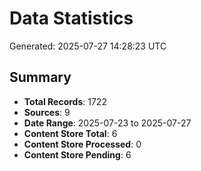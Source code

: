 # Data Statistics

Generated: 2025-07-27 14:28:23 UTC

## Summary

- **Total Records**: 1722
- **Sources**: 9
- **Date Range**: 2025-07-23 to 2025-07-27
- **Content Store Total**: 6
- **Content Store Processed**: 0
- **Content Store Pending**: 6
